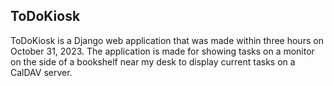 ## ToDoKiosk

ToDoKiosk is a Django web application that was made within three hours on October 31, 2023. The application is made for showing tasks on a monitor on the side of a bookshelf near my desk to display current tasks on a CalDAV server. 